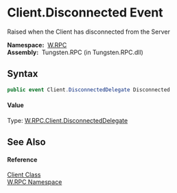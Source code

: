 Client.Disconnected Event
=========================
  Raised when the Client has disconnected from the Server

  **Namespace:**  [W.RPC][1]  
  **Assembly:**  Tungsten.RPC (in Tungsten.RPC.dll)

Syntax
------

```csharp
public event Client.DisconnectedDelegate Disconnected
```

#### Value
Type: [W.RPC.Client.DisconnectedDelegate][2]

See Also
--------

#### Reference
[Client Class][3]  
[W.RPC Namespace][1]  

[1]: ../README.md
[2]: ../Client_DisconnectedDelegate/README.md
[3]: README.md
[4]: ../../_icons/Help.png